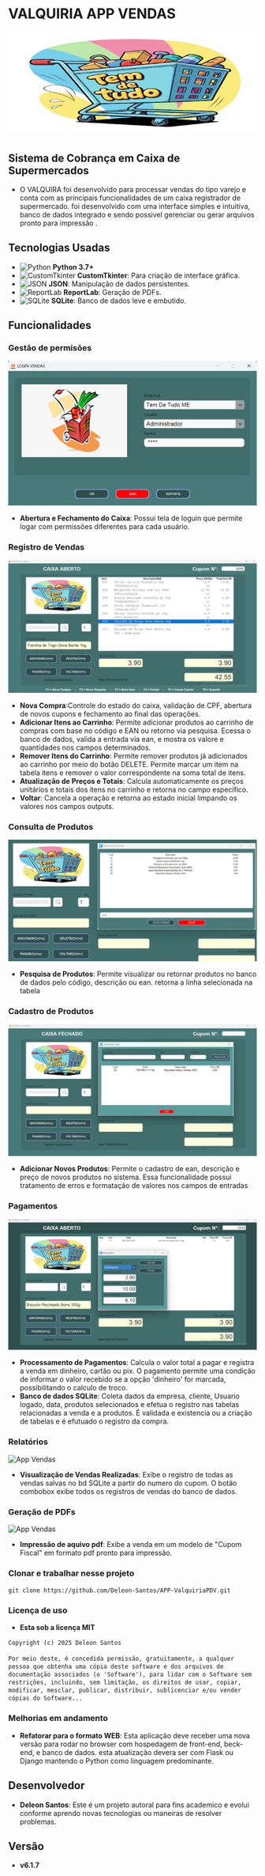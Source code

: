 # VALQUIRIA APP VENDAS
![App Vendas](img/banner.png)

## Sistema de Cobrança em Caixa de Supermercados

- O VALQUIRA foi desenvolvido para processar vendas do tipo varejo e conta com as principais funcionalidades de um caixa registrador de supermercado. foi desenvolvido com uma interface simples e intuitiva, banco de dados integrado e sendo possivel gerenciar ou gerar arquivos pronto para impressão
.

## Tecnologias Usadas

- ![Python](https://img.shields.io/badge/Python-3.7+-blue?style=for-the-badge&logo=python&logoColor=white) **Python 3.7+**
- ![CustomTkinter](https://img.shields.io/badge/CustomTkinter-GUI-brightgreen?style=for-the-badge&logo=customtkinter&logoColor=white) **CustomTkinter**: Para criação de interface gráfica.
- ![JSON](https://img.shields.io/badge/JSON-Data-blue?style=for-the-badge&logo=json&logoColor=white) **JSON**: Manipulação de dados persistentes.
- ![ReportLab](https://img.shields.io/badge/ReportLab-PDF-red?style=for-the-badge&logo=pdf&logoColor=white) **ReportLab**: Geração de PDFs.
- ![SQLite](https://img.shields.io/badge/SQLite-Database-lightgrey?style=for-the-badge&logo=sqlite&logoColor=white) **SQLite**: Banco de dados leve e embutido.

## Funcionalidades

### Gestão de permisões
![App Vendas](img/tela-de-login.png)
- **Abertura e Fechamento do Caixa**: Possui tela de loguin que permite logar com permissões diferentes para cada usuário.

### Registro de Vendas
![App Vendas](img/tela-de-vendas.png)
- **Nova Compra**:Controle do estado do caixa, validação de CPF, abertura de novos cupons e fechamento ao final das operações.  
- **Adicionar Itens ao Carrinho**: Permite adicionar produtos ao carrinho de compras com base no código e EAN ou retorno via pesquisa. Ecessa o banco de dados, valida a entrada via ean, e mostra os valore e quantidades nos campos determinados.
- **Remover Itens do Carrinho**: Permite remover produtos já adicionados ao carrinho por meio do botão DELETE. Permite marcar um item na tabela itens e remover o valor correspondente na soma total de itens.
- **Atualização de Preços e Totais**: Calcula automaticamente os preços unitários e totais dos itens no carrinho e retorna no campo específico.
- **Voltar**: Cancela a operação e retorna ao estado inicial limpando os valores nos campos outputs.

### Consulta de Produtos

![App Vendas](img/tela-de-pesquisa.png)
- **Pesquisa de Produtos**: Permite visualizar ou retornar produtos no banco de dados pelo código, descrição ou ean. retorna a linha selecionada na tabela

### Cadastro de Produtos
![App Vendas](img/tela-de-cadastros.png)
- **Adicionar Novos Produtos**: Permite o cadastro de ean, descrição e preço de novos produtos no sistema. Essa funcionalidade possui tratamento de erros e formatação de valores nos campos de entradas

### Pagamentos
![App Vendas](img/tela-de-pagamentos.png)
- **Processamento de Pagamentos**: Calcula o valor total a pagar e registra a venda em dinheiro, cartão ou pix. O pagamento permite uma condição de informar o valor recebido se a opção 'dinheiro' for marcada, possibilitando o calculo de troco.
- **Banco de dados SQLite**: Coleta dados da empresa, cliente, Usuario logado, data, produtos selecionados e efetua o registro nas tabelas relacionadas a venda e a produtos. É validada e existencia ou a criação de tabelas e é efutuado o registro da compra.

### Relatórios
![App Vendas](img/impressãoDoc.png)
- **Visualização de Vendas Realizadas**: Exibe o registro de todas as vendas salvas no bd SQLite a partir do numero do cupom. O botão combobox exibe todos os registros de vendas do banco de dados.

### Geração de PDFs
![App Vendas](img/impressão.png)
- **Impressão de aquivo pdf**: Exibe a venda em um modelo de "Cupom Fiscal" em formato pdf pronto para impressão.

### Clonar e trabalhar nesse projeto

```
git clone https://github.com/Deleon-Santos/APP-ValquiriaPDV.git
```
### Licença de uso 
- **Esta sob a licença MIT**
```
Copyright (c) 2025 Deleon Santos

Por meio deste, é concedida permissão, gratuitamente, a qualquer pessoa que obtenha uma cópia deste software e dos arquivos de documentação associados (o 'Software'), para lidar com o Software sem restrições, incluindo, sem limitação, os direitos de usar, copiar, modificar, mesclar, publicar, distribuir, sublicenciar e/ou vender cópias do Software...
```
### Melhorias em andamento
- **Refatorar para o formato WEB**: Esta aplicação deve receber uma nova versão para rodar no browser com hospedagem de front-end, beck-end, e banco de dados. esta atualização devera ser com Flask ou Django mantendo o Python como linguagem predominante.

## Desenvolvedor
- **Deleon Santos**: Este é um projeto autoral para fins academico e evolui conforme aprendo novas tecnologias ou maneiras de resolver problemas.

## Versão
- **v6.1.7**

